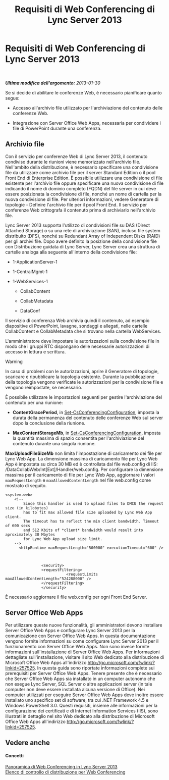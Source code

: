 ﻿---
title: Requisiti di Web Conferencing di Lync Server 2013
TOCTitle: Requisiti di Web Conferencing di Lync Server 2013
ms:assetid: 125f847c-58ab-450f-ae43-41219fd38477
ms:mtpsurl: https://technet.microsoft.com/it-it/library/JJ619171(v=OCS.15)
ms:contentKeyID: 49299740
ms.date: 08/24/2015
mtps_version: v=OCS.15
ms.translationtype: HT
---

# Requisiti di Web Conferencing di Lync Server 2013

 

_**Ultima modifica dell'argomento:** 2013-01-30_

Se si decide di abilitare le conferenze Web, è necessario pianificare quanto segue:

  -   
    Accesso all'archivio file utilizzato per l'archiviazione del contenuto delle conferenze Web.

  -   
    Integrazione con Server Office Web Apps, necessaria per condividere i file di PowerPoint durante una conferenza.

## Archivio file

Con il servizio per conferenze Web di Lync Server 2013, il contenuto condiviso durante le riunioni viene memorizzato nell'archivio file. Nell'ambito della distribuzione, è necessario specificare una condivisione file da utilizzare come archivio file per il server Standard Edition o il pool Front End di Enterprise Edition. È possibile utilizzare una condivisione di file esistente per l'archivio file oppure specificare una nuova condivisione di file indicando il nome di dominio completo (FQDN) del file server in cui deve essere posizionata la condivisione di file, nonché un nome di cartella per la nuova condivisione di file. Per ulteriori informazioni, vedere Generatore di topologie - Definire l'archivio file per il pool Front End. Il servizio per conferenze Web crittografa il contenuto prima di archiviarlo nell'archivio file.

Lync Server 2013 supporta l'utilizzo di condivisioni file su DAS (Direct Attached Storage) o su una rete di archiviazione (SAN), incluso file system distribuito (DFS), nonché su Redundant Array of Independent Disks (RAID) per gli archivi file. Dopo avere definito la posizione della condivisione file con Distribuzione guidata di Lync Server, Lync Server crea una struttura di cartelle analoga alla seguente all'interno della condivisione file:

  - 1-ApplicationServer-1

  - 1-CentralMgmt-1

  - 1-WebServices-1
    
      - CollabContent
    
      - CollabMetadata
    
      - DataConf

Il servizio di conferenza Web archivia quindi il contenuto, ad esempio diapositive di PowerPoint, lavagne, sondaggi e allegati, nelle cartelle CollabContent e CollabMetadata che si trovano nella cartella WebServices.

L'amministratore deve impostare le autorizzazioni sulla condivisione file in modo che i gruppi RTC dispongano delle necessarie autorizzazioni di accesso in lettura e scrittura.


> [!WARNING]
> In caso di problemi con le autorizzazioni, aprire il Generatore di topologie, scaricare e ripubblicare la topologia esistente. Durante la pubblicazione della topologia vengono verificate le autorizzazioni per la condivisione file e vengono reimpostate, se necessario.



È possibile utilizzare le impostazioni seguenti per gestire l'archiviazione del contenuto per una riunione:

  - **ContentGracePeriod**, in [Set-CsConferencingConfiguration](https://docs.microsoft.com/en-us/powershell/module/skype/Set-CsConferencingConfiguration), imposta la durata della permanenza del contenuto delle conferenze Web sul server dopo la conclusione della riunione.

  - **MaxContentStorageMb**, in [Set-CsConferencingConfiguration](https://docs.microsoft.com/en-us/powershell/module/skype/Set-CsConferencingConfiguration), imposta la quantità massima di spazio consentita per l'archiviazione del contenuto durante una singola riunione.

**MaxUploadFileSizeMb** non limita l'impostazione di caricamento dei file per Lync Web App. La dimensione massima di caricamento file per Lync Web App è impostata su circa 30 MB ed è controllata dal file web.config di IIS: /DataCollabWeb/Int\[Ext\]/Handler/web.config. Per configurare la dimensione massima per il caricamento di file per Lync Web App, aggiornare i valori `maxRequestLength` e `maxAllowedContentLength` nel file web.config come mostrato di seguito.

    <system.web>
        <!-- 
            Since this handler is used to upload files to DMCU the request size (in kilobytes) 
            has to fit max allowed file size uploaded by Lync Web App client.
            The timeout has to reflect the min client bandwidth. Timeout of 600 secs 
            and 512 Kbits of *client* bandwidth would result into aproximately 30 Mbytes 
            for Lync Web App upload size limit.
        -->
          <httpRuntime maxRequestLength="500000" executionTimeout="600" />
    
    
    
                    <security>
                    <requestFiltering>
                               <requestLimits maxAllowedContentLength="524288000" />
                    </requestFiltering>
                    </security>

È necessario aggiornare il file web.config per ogni Front End Server.

## Server Office Web Apps

Per utilizzare queste nuove funzionalità, gli amministratori devono installare Server Office Web Apps e configurare Lync Server 2013 per la comunicazione con Server Office Web Apps. In questa documentazione vengono fornite informazioni su come configurare Lync Server 2013 per il funzionamento con Server Office Web Apps. Non sono invece fornite informazioni sull'installazione di Server Office Web Apps. Per informazioni dettagliate sull'installazione, visitare il sito Web dedicato alla distribuzione di Microsoft Office Web Apps all'indirizzo <http://go.microsoft.com/fwlink/?linkid=257525>. In questa guida sono riportate informazioni complete sui prerequisiti per Server Office Web Apps. Tenere presente che è necessario che Server Office Web Apps sia installato in un computer autonomo che non esegue Lync Server, SQL Server o altre applicazioni server (in tale computer non deve essere installata alcuna versione di Office). Nei computer utilizzati per eseguire Server Office Web Apps deve inoltre essere installato uno specifico set di software, tra cui .NET Framework 4.5 e Windows PowerShell 3.0. Questi requisiti, insieme alle informazioni per la configurazione dei certificati e di Internet Information Services (IIS), sono illustrati in dettaglio nel sito Web dedicato alla distribuzione di Microsoft Office Web Apps all'indirizzo <http://go.microsoft.com/fwlink/?linkid=257525>.

## Vedere anche

#### Concetti

[Panoramica di Web Conferencing in Lync Server 2013](lync-server-2013-web-conferencing-overview.md)  
[Elenco di controllo di distribuzione per Web Conferencing](lync-server-2013-deployment-checklist-for-web-conferencing.md)

